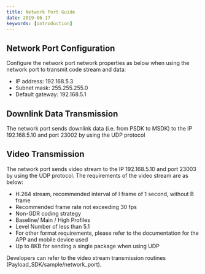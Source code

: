 ```yaml
---
title: Network Port Guide
date: 2019-06-17
keywords: [introduction]
---
```


## Network Port Configuration

Configure the network port network properties as below when using the network port to transmit code stream and data:

- IP address: 192.168.5.3
- Subnet mask: 255.255.255.0
- Default gateway: 192.168.5.1

## Downlink Data Transmission

The network port sends downlink data (i.e. from PSDK to MSDK) to the IP 192.168.5.10 and port 23002 by using the UDP protocol

## Video Transmission

The network port sends video stream to the IP 192.168.5.10 and port 23003 by using the UDP protocol.
The requirements of the video stream are as below:

- H.264 stream, recommended interval of I frame of 1 second, without B frame
- Recommended frame rate not exceeding 30 fps
- Non-GDR coding strategy
- Baseline/ Main / High Profiles
- Level Number of less than 5.1
- For other format requirements, please refer to the documentation for the APP and mobile device used
- Up to 8KB for sending a single package when using UDP

Developers can refer to the video stream transmission routines (Payload_SDK/sample/network_port).
